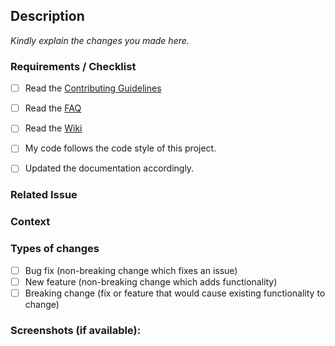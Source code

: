 
<!--- Provide a general summary of the issue in the Title above -->

## Description

_Kindly explain the changes you made here._


### Requirements / Checklist

<!--- Put an `x` in all the boxes that apply: -->

- [ ] Read the [Contributing Guidelines](https://github.com/abhiTronix/vidgear/blob/master/contributing.md)
- [ ] Read the [FAQ](https://github.com/abhiTronix/vidgear/wiki/FAQ-&-Troubleshooting)
- [ ] Read the [Wiki](https://github.com/abhiTronix/vidgear/wiki#vidgear)
- [ ] My code follows the code style of this project.
- [ ] Updated the documentation accordingly.


### Related Issue
<!--- This project only accepts pull requests related to open issues -->
<!--- If suggesting a new feature or change, please discuss it in an issue first -->
<!--- If fixing a bug, there should be an issue describing it with steps to reproduce -->
<!--- Please link to the issue here: -->

### Context
<!--- Why is this change required? What problem does it solve? -->

### Types of changes
<!--- What types of changes does your code introduce? Put an `x` in all the boxes that apply: -->
- [ ] Bug fix (non-breaking change which fixes an issue)
- [ ] New feature (non-breaking change which adds functionality)
- [ ] Breaking change (fix or feature that would cause existing functionality to change)

### Screenshots (if available):




